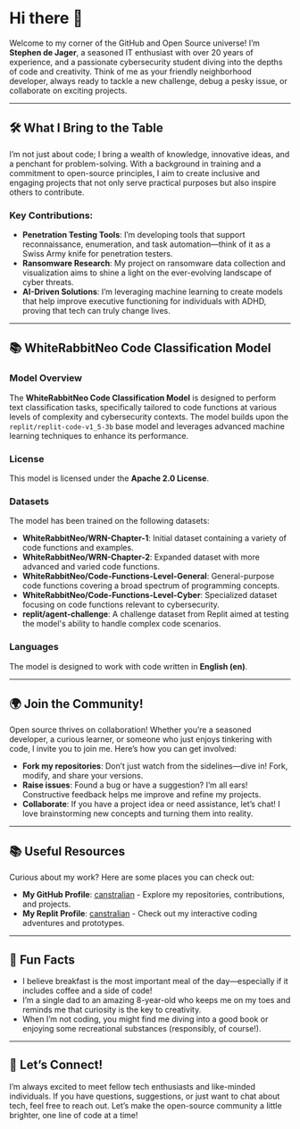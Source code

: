 # Hi there 👋

Welcome to my corner of the GitHub and Open Source universe! I’m **Stephen de Jager**, a seasoned IT enthusiast with over 20 years of experience, and a passionate cybersecurity student diving into the depths of code and creativity. Think of me as your friendly neighborhood developer, always ready to tackle a new challenge, debug a pesky issue, or collaborate on exciting projects.

---

## 🛠️ What I Bring to the Table

I’m not just about code; I bring a wealth of knowledge, innovative ideas, and a penchant for problem-solving. With a background in training and a commitment to open-source principles, I aim to create inclusive and engaging projects that not only serve practical purposes but also inspire others to contribute.

### Key Contributions:

- **Penetration Testing Tools**: I’m developing tools that support reconnaissance, enumeration, and task automation—think of it as a Swiss Army knife for penetration testers.
- **Ransomware Research**: My project on ransomware data collection and visualization aims to shine a light on the ever-evolving landscape of cyber threats.
- **AI-Driven Solutions**: I’m leveraging machine learning to create models that help improve executive functioning for individuals with ADHD, proving that tech can truly change lives.

---

## 📚 WhiteRabbitNeo Code Classification Model

### Model Overview

The **WhiteRabbitNeo Code Classification Model** is designed to perform text classification tasks, specifically tailored to code functions at various levels of complexity and cybersecurity contexts. The model builds upon the `replit/replit-code-v1_5-3b` base model and leverages advanced machine learning techniques to enhance its performance.

### License

This model is licensed under the **Apache 2.0 License**.

### Datasets

The model has been trained on the following datasets:

- **WhiteRabbitNeo/WRN-Chapter-1**: Initial dataset containing a variety of code functions and examples.
- **WhiteRabbitNeo/WRN-Chapter-2**: Expanded dataset with more advanced and varied code functions.
- **WhiteRabbitNeo/Code-Functions-Level-General**: General-purpose code functions covering a broad spectrum of programming concepts.
- **WhiteRabbitNeo/Code-Functions-Level-Cyber**: Specialized dataset focusing on code functions relevant to cybersecurity.
- **replit/agent-challenge**: A challenge dataset from Replit aimed at testing the model's ability to handle complex code scenarios.

### Languages

The model is designed to work with code written in **English (en)**.

---

## 🌍 Join the Community!

Open source thrives on collaboration! Whether you’re a seasoned developer, a curious learner, or someone who just enjoys tinkering with code, I invite you to join me. Here’s how you can get involved:

- **Fork my repositories**: Don’t just watch from the sidelines—dive in! Fork, modify, and share your versions.
- **Raise issues**: Found a bug or have a suggestion? I’m all ears! Constructive feedback helps me improve and refine my projects.
- **Collaborate**: If you have a project idea or need assistance, let’s chat! I love brainstorming new concepts and turning them into reality.

---

## 📚 Useful Resources

Curious about my work? Here are some places you can check out:

- **My GitHub Profile**: [canstralian](https://github.com/canstralian) - Explore my repositories, contributions, and projects.
- **My Replit Profile**: [canstralian](https://replit.com/@canstralian) - Check out my interactive coding adventures and prototypes.

---

## 🍳 Fun Facts

- I believe breakfast is the most important meal of the day—especially if it includes coffee and a side of code!
- I’m a single dad to an amazing 8-year-old who keeps me on my toes and reminds me that curiosity is the key to creativity.
- When I’m not coding, you might find me diving into a good book or enjoying some recreational substances (responsibly, of course!).

---

## 🤔 Let’s Connect!

I’m always excited to meet fellow tech enthusiasts and like-minded individuals. If you have questions, suggestions, or just want to chat about tech, feel free to reach out. Let’s make the open-source community a little brighter, one line of code at a time!
